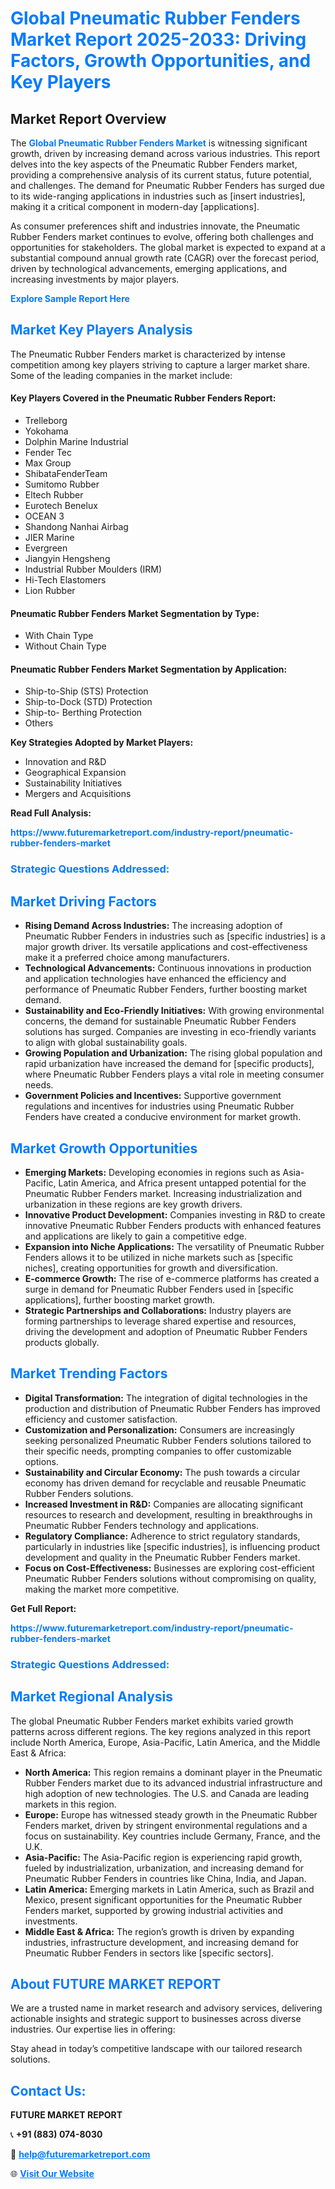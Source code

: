 <h1 style="color: #007BFF;">Global Pneumatic Rubber Fenders Market Report 2025-2033: Driving Factors, Growth Opportunities, and Key Players</h1>

<section id="overview">
<h2>Market Report Overview</h2>
<p>The <a href="https://www.futuremarketreport.com/industry-report/pneumatic-rubber-fenders-market" style="color: #007BFF; text-decoration: none;"><strong>Global Pneumatic Rubber Fenders Market</strong></a> is witnessing significant growth, driven by increasing demand across various industries. This report delves into the key aspects of the Pneumatic Rubber Fenders market, providing a comprehensive analysis of its current status, future potential, and challenges. The demand for Pneumatic Rubber Fenders has surged due to its wide-ranging applications in industries such as [insert industries], making it a critical component in modern-day [applications].</p>
<p>As consumer preferences shift and industries innovate, the Pneumatic Rubber Fenders market continues to evolve, offering both challenges and opportunities for stakeholders. The global market is expected to expand at a substantial compound annual growth rate (CAGR) over the forecast period, driven by technological advancements, emerging applications, and increasing investments by major players.</p>
</section>

<section id="overview">
<p><a href="https://www.futuremarketreport.com/request-sample/reportId=29155" style="color: #007BFF; text-decoration: none;"><strong>Explore Sample Report Here</strong></a></p>
</section>

<section id="key-players">
<h2 style="color: #007BFF;">Market Key Players Analysis</h2>
<p>The Pneumatic Rubber Fenders market is characterized by intense competition among key players striving to capture a larger market share. Some of the leading companies in the market include:</p>
<h4>Key Players Covered in the Pneumatic Rubber Fenders Report:</h4>
<ul><li>Trelleborg</li><li>Yokohama</li><li>Dolphin Marine Industrial</li><li>Fender Tec</li><li>Max Group</li><li>ShibataFenderTeam</li><li>Sumitomo Rubber</li><li>Eltech Rubber</li><li>Eurotech Benelux</li><li>OCEAN 3</li><li>Shandong Nanhai Airbag</li><li>JIER Marine</li><li>Evergreen</li><li>Jiangyin Hengsheng</li><li>Industrial Rubber Moulders (IRM)</li><li>Hi-Tech Elastomers</li><li>Lion Rubber</li></ul>
<h4>Pneumatic Rubber Fenders Market Segmentation by Type:</h4>
<ul><li>With Chain Type</li><li>Without Chain Type</li></ul>

<h4>Pneumatic Rubber Fenders Market Segmentation by Application:</h4>
<ul><li>Ship-to-Ship (STS) Protection</li><li>Ship-to-Dock (STD) Protection</li><li>Ship-to- Berthing Protection</li><li>Others</li></ul>
<p><strong>Key Strategies Adopted by Market Players:</strong></p>
<ul>
<li>Innovation and R&D</li>
<li>Geographical Expansion</li>
<li>Sustainability Initiatives</li>
<li>Mergers and Acquisitions</li>
</ul>
</section>

<section>
<p><strong>Read Full Analysis: </strong></p><a href="https://www.futuremarketreport.com/industry-report/pneumatic-rubber-fenders-market" style="color: #007BFF; text-decoration: none;"><strong>https://www.futuremarketreport.com/industry-report/pneumatic-rubber-fenders-market</strong></a>
<h3 style="color: #007BFF;">Strategic Questions Addressed:</h3>
</section>

<section id="driving-factors">
<h2 style="color: #007BFF;">Market Driving Factors</h2>
<ul>
<li><strong>Rising Demand Across Industries:</strong> The increasing adoption of Pneumatic Rubber Fenders in industries such as [specific industries] is a major growth driver. Its versatile applications and cost-effectiveness make it a preferred choice among manufacturers.</li>
<li><strong>Technological Advancements:</strong> Continuous innovations in production and application technologies have enhanced the efficiency and performance of Pneumatic Rubber Fenders, further boosting market demand.</li>
<li><strong>Sustainability and Eco-Friendly Initiatives:</strong> With growing environmental concerns, the demand for sustainable Pneumatic Rubber Fenders solutions has surged. Companies are investing in eco-friendly variants to align with global sustainability goals.</li>
<li><strong>Growing Population and Urbanization:</strong> The rising global population and rapid urbanization have increased the demand for [specific products], where Pneumatic Rubber Fenders plays a vital role in meeting consumer needs.</li>
<li><strong>Government Policies and Incentives:</strong> Supportive government regulations and incentives for industries using Pneumatic Rubber Fenders have created a conducive environment for market growth.</li>
</ul>
</section>

<section id="growth-opportunities">
<h2 style="color: #007BFF;">Market Growth Opportunities</h2>
<ul>
<li><strong>Emerging Markets:</strong> Developing economies in regions such as Asia-Pacific, Latin America, and Africa present untapped potential for the Pneumatic Rubber Fenders market. Increasing industrialization and urbanization in these regions are key growth drivers.</li>
<li><strong>Innovative Product Development:</strong> Companies investing in R&D to create innovative Pneumatic Rubber Fenders products with enhanced features and applications are likely to gain a competitive edge.</li>
<li><strong>Expansion into Niche Applications:</strong> The versatility of Pneumatic Rubber Fenders allows it to be utilized in niche markets such as [specific niches], creating opportunities for growth and diversification.</li>
<li><strong>E-commerce Growth:</strong> The rise of e-commerce platforms has created a surge in demand for Pneumatic Rubber Fenders used in [specific applications], further boosting market growth.</li>
<li><strong>Strategic Partnerships and Collaborations:</strong> Industry players are forming partnerships to leverage shared expertise and resources, driving the development and adoption of Pneumatic Rubber Fenders products globally.</li>
</ul>
</section>

<section id="trending-factors">
<h2 style="color: #007BFF;">Market Trending Factors</h2>
<ul>
<li><strong>Digital Transformation:</strong> The integration of digital technologies in the production and distribution of Pneumatic Rubber Fenders has improved efficiency and customer satisfaction.</li>
<li><strong>Customization and Personalization:</strong> Consumers are increasingly seeking personalized Pneumatic Rubber Fenders solutions tailored to their specific needs, prompting companies to offer customizable options.</li>
<li><strong>Sustainability and Circular Economy:</strong> The push towards a circular economy has driven demand for recyclable and reusable Pneumatic Rubber Fenders solutions.</li>
<li><strong>Increased Investment in R&D:</strong> Companies are allocating significant resources to research and development, resulting in breakthroughs in Pneumatic Rubber Fenders technology and applications.</li>
<li><strong>Regulatory Compliance:</strong> Adherence to strict regulatory standards, particularly in industries like [specific industries], is influencing product development and quality in the Pneumatic Rubber Fenders market.</li>
<li><strong>Focus on Cost-Effectiveness:</strong> Businesses are exploring cost-efficient Pneumatic Rubber Fenders solutions without compromising on quality, making the market more competitive.</li>
</ul>
</section>

<section>
<p><strong>Get Full Report: </strong></p><a href="https://www.futuremarketreport.com/industry-report/pneumatic-rubber-fenders-market" style="color: #007BFF; text-decoration: none;"><strong>https://www.futuremarketreport.com/industry-report/pneumatic-rubber-fenders-market</strong></a>
<h3 style="color: #007BFF;">Strategic Questions Addressed:</h3>
</section>


<section id="regional-analysis">
<h2 style="color: #007BFF;">Market Regional Analysis</h2>
<p>The global Pneumatic Rubber Fenders market exhibits varied growth patterns across different regions. The key regions analyzed in this report include North America, Europe, Asia-Pacific, Latin America, and the Middle East & Africa:</p>
<ul>
<li><strong>North America:</strong> This region remains a dominant player in the Pneumatic Rubber Fenders market due to its advanced industrial infrastructure and high adoption of new technologies. The U.S. and Canada are leading markets in this region.</li>
<li><strong>Europe:</strong> Europe has witnessed steady growth in the Pneumatic Rubber Fenders market, driven by stringent environmental regulations and a focus on sustainability. Key countries include Germany, France, and the U.K.</li>
<li><strong>Asia-Pacific:</strong> The Asia-Pacific region is experiencing rapid growth, fueled by industrialization, urbanization, and increasing demand for Pneumatic Rubber Fenders in countries like China, India, and Japan.</li>
<li><strong>Latin America:</strong> Emerging markets in Latin America, such as Brazil and Mexico, present significant opportunities for the Pneumatic Rubber Fenders market, supported by growing industrial activities and investments.</li>
<li><strong>Middle East & Africa:</strong> The region’s growth is driven by expanding industries, infrastructure development, and increasing demand for Pneumatic Rubber Fenders in sectors like [specific sectors].</li>
</ul>
</section>

<footer>
<h2 style="color: #007BFF;">About FUTURE MARKET REPORT</h2>
<p>We are a trusted name in market research and advisory services, delivering actionable insights and strategic support to businesses across diverse industries. Our expertise lies in offering:</p>

<p>Stay ahead in today’s competitive landscape with our tailored research solutions.</p>

<h2 style="color: #007BFF;">Contact Us:</h2>
<p><strong>FUTURE MARKET REPORT</strong></p>
<p>📞 <strong>+91 (883) 074-8030</strong></p>
<p>📧 <strong><a href="mailto:help@futuremarketreport.com" style="color: #007BFF;">help@futuremarketreport.com</a></strong></p>
<p>🌐 <strong><a href="https://www.futuremarketreport.com/" style="color: #007BFF;">Visit Our Website</a></strong></p>
</footer>